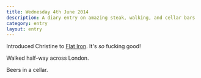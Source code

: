 ```yaml
---
title: Wednesday 4th June 2014
description: A diary entry on amazing steak, walking, and cellar bars
category: entry
layout: entry
---
```


Introduced Christine to [Flat Iron](http://flatironsteak.co.uk/). It's *so* fucking good!

Walked half-way across London.

Beers in a cellar.

